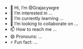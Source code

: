 - 👋 Hi, I’m @Grajacywgre
- 👀 I’m interested in ...
- 🌱 I’m currently learning ...
- 💞️ I’m looking to collaborate on ...
- 📫 How to reach me ...
- 😄 Pronouns: ...
- ⚡ Fun fact: ...

<!---
Grajacywgre/Grajacywgre is a ✨ special ✨ repository because its `README.md` (this file) appears on your GitHub profile.
You can click the Preview link to take a look at your changes.
--->
